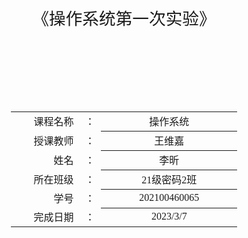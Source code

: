 <div class="cover" style="page-break-after:always;font-family:宋体;width:100%;height:100%;border:none;margin: 0 auto;text-align:center;">
    <div style="width:80%;margin: 0 auto;height:0;padding-bottom:40%;">
        <img src="https://i.328888.xyz/2023/02/28/zpVRp.jpeg" alt="校徽" style="width:160%;"/>
	</div>
    </br></br></br></br></br></br></br></br></br></br>
    <span style="font-family:思源宋体;Bold;text-align:center;font-size:20pt;margin: 10pt auto;line-height:30pt;">《操作系统第一次实验》</span>
    </br></br>
    </br></br></br></br></br></br></br>
    <table style="border:none;text-align:center;width:72%;font-family:仿宋;font-size:14px; margin: 0 auto;">
    <tbody style="font-family:宋体;font-size:12pt;">
    	<tr style="font-weight:normal;"> 
    		<td style="width:20%;text-align:right;">课程名称</td>
    		<td style="width:2%">：</td> 
    		<td style="width:40%;font-weight:normal;border-bottom: 1px solid;text-align:center;font-family:宋体"> 操作系统</td>     </tr>
    	<tr style="font-weight:normal;"> <td style="width:20%;text-align:right;">授课教师</td>
		<td style="width:2%">：</td> 
		<td style="width:40%;font-weight:normal;border-bottom: 1px solid;text-align:center;font-family:宋体">王维嘉 </td>     </tr>
	<tr style="font-weight:normal;"> 
		<td style="width:20%;text-align:right;">姓名</td>
		<td style="width:2%">：</td> 
		<td style="width:40%;font-weight:normal;border-bottom: 1px solid;text-align:center;font-family:宋体">李昕</td>     </tr>
	<tr style="font-weight:normal;"> 
		<td style="width:20%;text-align:right;">所在班级</td>
		<td style="width:2%">：</td> 
		<td style="width:40%;font-weight:normal;border-bottom: 1px solid;text-align:center;font-family:宋体">21级密码2班 </td>     </tr>
	<tr style="font-weight:normal;"> 
		<td style="width:20%;text-align:right;">学号</td>
		<td style="width:%">：</td> 
		<td style="width:40%;font-weight:normal;border-bottom: 1px solid;text-align:center;font-family:宋体"> 202100460065</td>     </tr>
	<tr style="font-weight:normal;"> 
		<td style="width:20%;text-align:right;">完成日期</td>
		<td style="width:2%">：</td> 
		<td style="width:40%;font-weight:normal;border-bottom: 1px solid;text-align:center;font-family:宋体">2023/3/7</td>     </tr>
</tbody>              
</table></div>









​    		

<!-- 注释语句：导出PDF时会在这里分页 -->




<div STYLE="page-break-after: always;"></div>

# 目录




[TOC]



## 环境配置

​       实时操作系统$μC/OS-II$

​       实验平台 $Keil$

## 任务一  设计系统调用

### 任务描述

　　设计以下系统调用，以完成用户态下的时钟初始化和显示输出：
1. 初始化时钟

2. 显示输出

  要求：

3. 以上两个系统调用同时存在

4. 中断处理过程尽可能短

### 实现过程

#### 根据提示输出Hello world!

   在主函数中通过反注释掉 ASM_Switch_To_Unprivileged()来启动用户模式。此时运行lab1程序会发现无法成功输出，因为用户模式下无法进行正常输出，因此需要逐步调试main函数。当程序执行到print_str()函数时，会调用fputcp函数。但在用户模式下，由于fputcp函数涉及IO操作，无法正常执行。

![image-20230314205833548](C:\Users\waldeinsamkeit\AppData\Roaming\Typora\typora-user-images\image-20230314205833548.png)

​     首先，在user_asm.s 文件中声明 ASM_Switch_To_Unprivileged()为全局属性，这样其他文件才能访问，同 时 , 在 调 用 ASM_Switch_To_Unprivileged() 的 文 件 中 也 要 声 明ASM_Switch_To_Unprivileged()的属性。

![image-20230314205803765](C:\Users\waldeinsamkeit\AppData\Roaming\Typora\typora-user-images\image-20230314205803765.png)

​      由于在用户模式下不能进行正常的输出，因此对main函数进行逐步调试。当进行到print_str()函数时，函数调用fputcp 函数。而在用户模式下，fputcp函数因为有IO操作所以不能正常进行，需要将print_str()函数切换到系统调用下进行。在新的系统调用函数syscall_print_str()中，通过定义全局指针buffer，将需要打印的内容进行复制。然后通过SWI 0x01跳转到startup_stm32f10x_md.s 文件的中断处理程序SVC_Handler中。由中断处理程序进行调用stm32f10x_it.c 文件中的处理函数SVC_Handler_Main，再通过判断立即数，执行相应的真正中断处理，进行case 0x01的操作。

![image-20230314210029847](C:\Users\waldeinsamkeit\AppData\Roaming\Typora\typora-user-images\image-20230314210029847.png)

​      在case 0x01中，需要解决用户态下无法运行的fputcp函数进行打印的问题。在现在的处理程序下，已经处于内核态，系统调用介入，所以可以调用print_str()函数进行打印输出。而由于一开始在syscall_print_str()函数中，将需要打印的内容复制到了全局指针buffer中，所以可以通过添加语句print_str((char*)buffer)，实现打印Hello world!的目的。

   ![image-20230314210136089](C:\Users\waldeinsamkeit\AppData\Roaming\Typora\typora-user-images\image-20230314210136089.png)

#### 实现时钟初始化

​       和2.2.1实现输出的步骤相同，需要在main函数中进行逐步调试。然而在用户模式下，无法正常输出信息。当我们执行systick_init()函数中的语句SysTick_Config(rcc_clocks.HCLK_Frequency / OS_TICKS_PER_SEC)时，会出现中断并输出错误信息“Hard Fault exception occurs!”。这表明在用户态下，systick_init()函数无法正常运行，我们需要切换到系统调用才能继续运行。

​       于是定义新的系统调用函数syscall_systick()，通过定义全局指针buffer，将时钟间隔进行复制。同时执行相应的中断处理，进行case 0x02的操作.

![image-20230314211110471](C:\Users\waldeinsamkeit\AppData\Roaming\Typora\typora-user-images\image-20230314211110471.png)

​    在0x02中，需要解决用户态下无法运行systick()函数进行初始化的问题。由于当前处理程序处于内核态且系统调用已介入，因此可以调用SysTick_Config()函数进行时钟初始化。由于在syscall_systick()函数中已将时钟间隔复制到全局指针buffer中，因此可以通过添加语句SysTick_Config(*(uint32_t *) buffer)来实现初始化时钟的目的。然后，需要调用SysTick_Handler()函数来输出“hello from sysTick”。

![image-20230314211553109](C:\Users\waldeinsamkeit\AppData\Roaming\Typora\typora-user-images\image-20230314211553109.png)

最终成果输出结果：

![image-20230314212302601](C:\Users\waldeinsamkeit\AppData\Roaming\Typora\typora-user-images\image-20230314212302601.png)



## 任务二 使用 OSTaskCreate ()建立多个任务

### 任务描述

　　修改操作系统与 CPU 有关的源代码，使任务运行在用户态：
1. 使用 OSTaskCreate ()建立两个任务，并交替输出
要求：
1. CPU 为 unprivileged 模式
【注意：实验开始之前，注释掉 SysTick_Handle 函数中的“print_str("hello from
sysTick!\n");”以去掉不必要的输出】

### 实现过程

​     Unprivileged模式下，用户模式不能进行正常的输出。

​     因此对main函数进行逐步调试。当进行到OSStart()函数时，函数调用OSStartHighRdy()函数。而在用户模式下，OSStartHighRdy()不能正常进行，需要将OSStartHighRdy()函数切换到系统调用下进行，使用0x03跳转。

![image-20230314212655867](C:\Users\waldeinsamkeit\AppData\Roaming\Typora\typora-user-images\image-20230314212655867.png)

​      在stm32f10x_it.c文件的case 0x03中，已经处于内核态，系统调用介入，所以可以调用OSStartHighRdy()函数进行继续运行，从而解决该问题。

![image-20230314212916749](C:\Users\waldeinsamkeit\AppData\Roaming\Typora\typora-user-images\image-20230314212916749.png)

​     继续调试，程序仍然报错“Hard Fault exception occurs!”，发现在os_time.c文件下的OSTimeDly ()函数调用切换任务的函数OS_Sched()出错，在用户模式下不能正常运行，需要将OS_Sched()函数切换到系统调用下进行。

![image-20230314213314656](C:\Users\waldeinsamkeit\AppData\Roaming\Typora\typora-user-images\image-20230314213314656.png)

​      与前面三处改动相同，在在case 0x04中，已经处于内核态，系统调用介入，所以可以调用OS_Sched()进行任务切换。

![image-20230314213422196](C:\Users\waldeinsamkeit\AppData\Roaming\Typora\typora-user-images\image-20230314213422196.png)

​       继续调试程序，发现可以正常建立两个任务并切换交替输出。

 ![image-20230314213836977](C:\Users\waldeinsamkeit\AppData\Roaming\Typora\typora-user-images\image-20230314213836977.png)



## 附加题

### 任务描述

​     前面的任务中打印函数 syscall_print_str 需要事先准备一个 buffer，尝试给出
一个不需要 buffer 的版本 

  ### 实现过程

​        去掉指针，逐步调试源代码，发现在调用函数 syscall_print_str() 时，程序将字符串的地址放到了寄存器$R_0 $中，随后又转移到寄存器$R_5$中，所以尝试修改软中断处理程序，将 $R_5 $的值传到函数 SVC_Handler_Main ()中，利用其访问目的地址，即可在内核态中输出字符串。

​        修改user_asm.s 文件中的 SVC_Handler，将寄存器值传给函数。

​        ![image-20230322194319976](C:\Users\waldeinsamkeit\AppData\Roaming\Typora\typora-user-images\image-20230322194319976.png)

​       修改SVC_Handler_Main ()函数：

![image-20230322194244492](C:\Users\waldeinsamkeit\AppData\Roaming\Typora\typora-user-images\image-20230322194244492.png)

​       得到正确输出：

![image-20230322194430558](C:\Users\waldeinsamkeit\AppData\Roaming\Typora\typora-user-images\image-20230322194430558.png)

## 心得

​     一，在操作系统中，用户态和内核态是两个重要的概念。用户态是指进程在运行时所处的状态，它只能访问自己的内存空间，不能访问系统内核的资源，如硬件设备等。而内核态是指进程在执行系统调用时，由用户态进入内核态，此时进程可以访问系统内核的资源，并使用特权指令来操作硬件设备。

​      在用户态下，如果需要访问内核态的资源或调用内核态的函数，就需要通过系统调用的方式来实现。而正确的做法是设置软中断，进行系统调用，程序会自动由用户态变为内核态，然后可以使用特权指令，完成相应的操作。这种方式保证了操作系统的安全性和稳定性，同时也保证了应用程序的稳定性。

​     二，关于附加题，可以学习到，寄存器是CPU中的一个重要部件，它用于存储CPU指令的操作数和结果。在函数执行过程中，寄存器的数值会不断地改变，这些变化反映了函数的执行过程和逻辑。因此，通过观察寄存器的数值变化，可以更好地理解函数的运行原理，帮助我们进行调试和优化。


